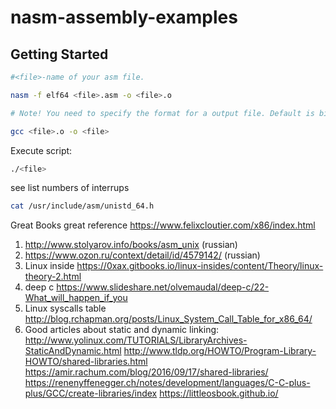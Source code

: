 # nasm-assembly-examples

## Getting Started



```bash
#<file>-name of your asm file.

nasm -f elf64 <file>.asm -o <file>.o

# Note! You need to specify the format for a output file. Default is bin.

gcc <file>.o -o <file>

```
Execute script:
```bash
./<file>
```


see list numbers of interrups 
```bash
cat /usr/include/asm/unistd_64.h
```

Great Books
great reference https://www.felixcloutier.com/x86/index.html
1) http://www.stolyarov.info/books/asm_unix (russian)
2) https://www.ozon.ru/context/detail/id/4579142/ (russian)
3) Linux inside https://0xax.gitbooks.io/linux-insides/content/Theory/linux-theory-2.html
4) deep c https://www.slideshare.net/olvemaudal/deep-c/22-What_will_happen_if_you
5) Linux syscalls table http://blog.rchapman.org/posts/Linux_System_Call_Table_for_x86_64/
6) Good articles about static and dynamic linking:
http://www.yolinux.com/TUTORIALS/LibraryArchives-StaticAndDynamic.html
http://www.tldp.org/HOWTO/Program-Library-HOWTO/shared-libraries.html
https://amir.rachum.com/blog/2016/09/17/shared-libraries/
https://renenyffenegger.ch/notes/development/languages/C-C-plus-plus/GCC/create-libraries/index
https://littleosbook.github.io/
